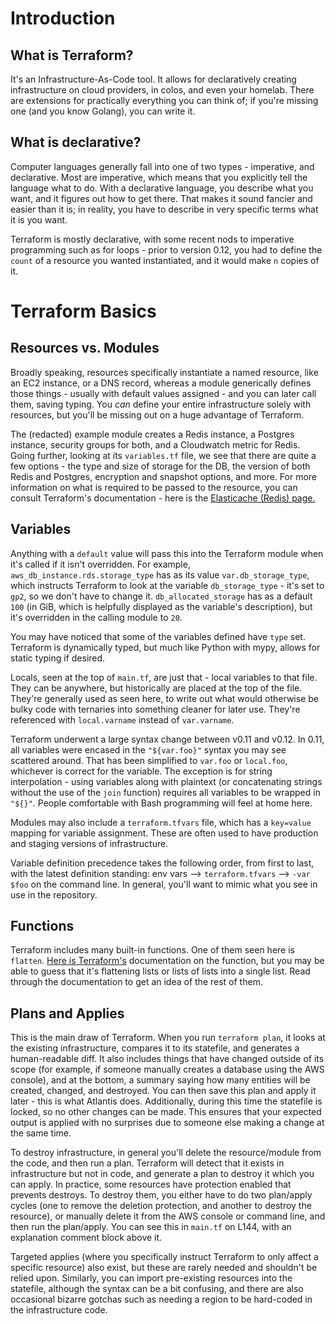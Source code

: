 # Introduction

## What is Terraform?

It's an Infrastructure-As-Code tool. It allows for declaratively creating infrastructure on cloud providers, in colos, and even your homelab. There are extensions for practically everything you can think of; if you're missing one (and you know Golang), you can write it.

## What is declarative?

Computer languages generally fall into one of two types - imperative, and declarative. Most are imperative, which means that you explicitly tell the language what to do. With a declarative language, you describe what you want, and it figures out how to get there. That makes it sound fancier and easier than it is; in reality, you have to describe in very specific terms what it is you want.

Terraform is mostly declarative, with some recent nods to imperative programming such as for loops - prior to version 0.12, you had to define the `count` of a resource you wanted instantiated, and it would make `n` copies of it.

# Terraform Basics

## Resources vs. Modules

Broadly speaking, resources specifically instantiate a named resource, like an EC2 instance, or a DNS record, whereas a module generically defines those things - usually with default values assigned - and you can later call them, saving typing. You _can_ define your entire infrastructure solely with resources, but you'll be missing out on a huge advantage of Terraform.

The (redacted) example module creates a Redis instance, a Postgres instance, security groups for both, and a Cloudwatch metric for Redis. Going further, looking at its `variables.tf` file, we see that there are quite a few options - the type and size of storage for the DB, the version of both Redis and Postgres, encryption and snapshot options, and more. For more information on what is required to be passed to the resource, you can consult Terraform's documentation - here is the [Elasticache (Redis) page.](https://registry.terraform.io/providers/hashicorp/aws/latest/docs/resources/elasticache_replication_group)

## Variables

Anything with a `default` value will pass this into the Terraform module when it's called if it isn't overridden. For example, `aws_db_instance.rds.storage_type` has as its value `var.db_storage_type`, which instructs Terraform to look at the variable `db_storage_type` - it's set to `gp2`, so we don't have to change it. `db_allocated_storage` has as a default `100` (in GiB, which is helpfully displayed as the variable's description), but it's overridden in the calling module to `20`.

You may have noticed that some of the variables defined have `type` set. Terraform is dynamically typed, but much like Python with mypy, allows for static typing if desired.

Locals, seen at the top of `main.tf`, are just that - local variables to that file. They can be anywhere, but historically are placed at the top of the file. They're generally used as seen here, to write out what would otherwise be bulky code with ternaries into something cleaner for later use. They're referenced with `local.varname` instead of `var.varname`.

Terraform underwent a large syntax change between v0.11 and v0.12. In 0.11, all variables were encased in the `"${var.foo}"` syntax you may see scattered around. That has been simplified to `var.foo` or `local.foo`, whichever is correct for the variable. The exception is for string interpolation - using variables along with plaintext (or concatenating strings without the use of the `join` function) requires all variables to be wrapped in `"${}"`. People comfortable with Bash programming will feel at home here.

Modules may also include a `terraform.tfvars` file, which has a `key=value` mapping for variable assignment. These are often used to have production and staging versions of infrastructure.

Variable definition precedence takes the following order, from first to last, with the latest definition standing: env vars --> `terraform.tfvars` --> `-var $foo` on the command line. In general, you'll want to mimic what you see in use in the repository.

## Functions

Terraform includes many built-in functions. One of them seen here is `flatten`. [Here is Terraform's](https://www.terraform.io/language/functions/flatten) documentation on the function, but you may be able to guess that it's flattening lists or lists of lists into a single list. Read through the documentation to get an idea of the rest of them.

## Plans and Applies

This is the main draw of Terraform. When you run `terraform plan`, it looks at the existing infrastructure, compares it to its statefile, and generates a human-readable diff. It also includes things that have changed outside of its scope (for example, if someone manually creates a database using the AWS console), and at the bottom, a summary saying how many entities will be created, changed, and destroyed. You can then save this plan and apply it later - this is what Atlantis does. Additionally, during this time the statefile is locked, so no other changes can be made. This ensures that your expected output is applied with no surprises due to someone else making a change at the same time.

To destroy infrastructure, in general you'll delete the resource/module from the code, and then run a plan. Terraform will detect that it exists in infrastructure but not in code, and generate a plan to destroy it which you can apply. In practice, some resources have protection enabled that prevents destroys. To destroy them, you either have to do two plan/apply cycles (one to remove the deletion protection, and another to destroy the resource), or manually delete it from the AWS console or command line, and then run the plan/apply. You can see this in `main.tf` on L144, with an explanation comment block above it.

Targeted applies (where you specifically instruct Terraform to only affect a specific resource) also exist, but these are rarely needed and shouldn't be relied upon. Similarly, you can import pre-existing resources into the statefile, although the syntax can be a bit confusing, and there are also occasional bizarre gotchas such as needing a region to be hard-coded in the infrastructure code.